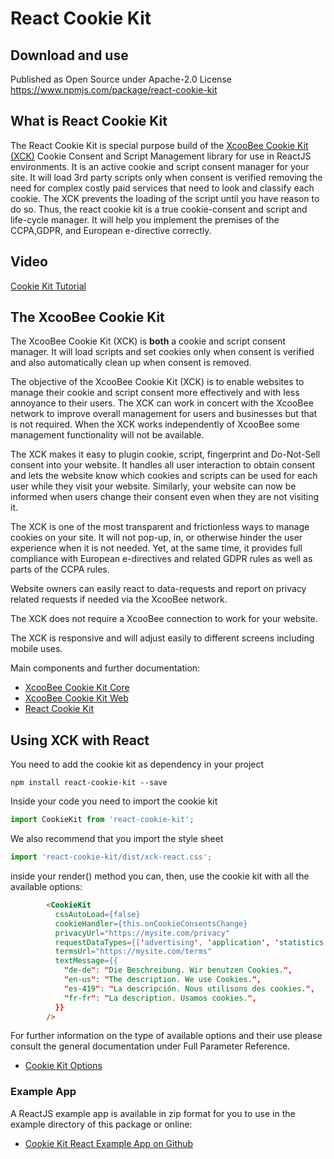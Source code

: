 # React Cookie Kit


## Download and use

Published as Open Source under Apache-2.0 License
https://www.npmjs.com/package/react-cookie-kit


## What is React Cookie Kit

The React Cookie Kit is special purpose build of the [XcooBee Cookie Kit (XCK)](https://www.npmjs.com/package/xcoobee-cookie-kit-web) Cookie Consent and Script Management library for use in ReactJS environments.
It is an active cookie and script consent manager for your site. It will load 3rd party scripts only when consent is verified removing the need for complex costly paid services that need to look and classify each cookie. The XCK prevents the loading of the script until you have reason to do so.
Thus, the react cookie kit is a true cookie-consent and script and life-cycle manager. It will help you implement the premises of the CCPA,GDPR, and European e-directive correctly.


## Video

[Cookie Kit Tutorial](https://youtu.be/gKYNoARNXRo)

## The XcooBee Cookie Kit

The XcooBee Cookie Kit (XCK) is **both** a cookie and script consent manager. It will load scripts and set cookies only when consent is verified and also automatically clean up when consent is removed.

The objective of the XcooBee Cookie Kit (XCK) is to enable websites to manage their cookie and script consent more effectively and with less annoyance to their users. The XCK can work in concert with the XcooBee network to improve overall management for users and businesses but that is not required. When the XCK works independently of XcooBee some management functionality will not be available.

The XCK makes it easy to plugin cookie, script, fingerprint and Do-Not-Sell consent into your website. It handles all user interaction to obtain consent and lets the website know which cookies and scripts can be used for each user while they visit your website. Similarly, your website can now be informed when users change their consent even when they are not visiting it.

The XCK is one of the most transparent and frictionless ways to manage cookies on your site. It will not pop-up, in, or otherwise hinder the user experience when it is not needed. Yet, at the same time, it provides full compliance with European e-directives and related GDPR rules as well as parts of the CCPA rules.

Website owners can easily react to data-requests and report on privacy related requests if needed via the XcooBee network.

The XCK does not require a XcooBee connection to work for your website. 

The XCK is responsive and will adjust easily to different screens including mobile uses.

Main components and further documentation:
- [XcooBee Cookie Kit Core](https://github.com/XcooBee/xcoobee-cookie-kit/tree/master/packages/xcoobee-cookie-kit-core)
- [XcooBee Cookie Kit Web](https://github.com/XcooBee/xcoobee-cookie-kit/tree/master/packages/xcoobee-cookie-kit-web)
- [React Cookie Kit](https://github.com/XcooBee/xcoobee-cookie-kit/tree/master/packages/xcoobee-cookie-kit-react)


## Using XCK with React

You need to add the cookie kit as dependency in your project

`npm install react-cookie-kit --save`


Inside your code you need to import the cookie kit

```js
import CookieKit from 'react-cookie-kit';

```

We also recommend that you import the style sheet

```js
import 'react-cookie-kit/dist/xck-react.css';
```

inside your render() method you can, then, use the cookie kit with all the available options:

```html
        <CookieKit
          cssAutoLoad={false}
          cookieHandler={this.onCookieConsentsChange}
          privacyUrl="https://mysite.com/privacy"
          requestDataTypes={['advertising', 'application', 'statistics', 'usage']}
          termsUrl="https://mysite.com/terms"
          textMessage={{
            "de-de": "Die Beschreibung. Wir benutzen Cookies.",
            "en-us": "The description. We use Cookies.",
            "es-419": "La descripción. Nous utilisons des cookies.",
            "fr-fr": "La description. Usamos cookies.",
          }}
        />
```

For further information on the type of available options and their use please consult the general documentation under Full Parameter Reference.

- [Cookie Kit Options](https://github.com/XcooBee/xcoobee-cookie-kit/tree/master/packages/xcoobee-cookie-kit-web#full-parameter-reference)


### Example App

A ReactJS example app is available in zip format for you to use in the example directory of this package or online:

- [Cookie Kit React Example App on Github](https://github.com/XcooBee/example-reactjs-xck-app)


